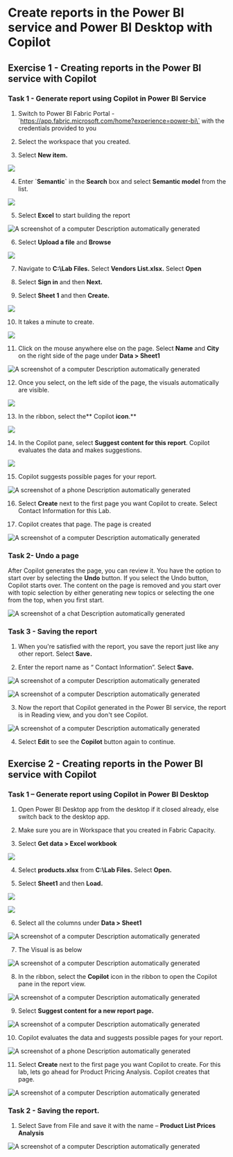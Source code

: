 # Create reports in the Power BI service and Power BI Desktop with Copilot 

## Exercise 1 - Creating reports in the Power BI service with Copilot

### Task 1 - Generate report using Copilot in Power BI Service

1.  Switch to Power BI Fabric Portal -
    \`https://app.fabric.microsoft.com/home?experience=power-bi\` with
    the credentials provided to you

2.  Select the workspace that you created.

3.  Select **New item.**

![](./media/media2/image1.png)

4.  Enter \`**Semantic\`** in the **Search** box and select **Semantic
    model** from the list.

![](./media/media2/image2.png)

5.  Select **Excel** to start building the report

![A screenshot of a computer Description automatically
generated](./media/media2/image3.png)

6.  Select **Upload a file** and **Browse**

![](./media/media2/image4.png)

7.  Navigate to **C:\Lab Files.** Select **Vendors List.xlsx.** Select
    **Open**

8.  Select **Sign in** and then **Next.**

9.  Select **Sheet 1** and then **Create.**

![](./media/media2/image5.png)

10. It takes a minute to create.

![](./media/media2/image6.png)

11. Click on the mouse anywhere else on the page. Select **Name** and
    **City** on the right side of the page under **Data \> Sheet1**

![A screenshot of a computer Description automatically
generated](./media/media2/image7.png)

12. Once you select, on the left side of the page, the visuals
    automatically are visible.

![](./media/media2/image8.png)

13. In the ribbon, select the** Copilot **icon**.**

![](./media/media2/image9.png)

14. In the Copilot pane, select **Suggest content for this report**.
    Copilot evaluates the data and makes suggestions.

![](./media/media2/image10.png)

15. Copilot suggests possible pages for your report.

![A screenshot of a phone Description automatically
generated](./media/media2/image11.png)

16. Select **Create** next to the first page you want Copilot to create.
    Select Contact Information for this Lab.

17. Copilot creates that page. The page is created

![A screenshot of a computer Description automatically
generated](./media/media2/image12.png)

### Task 2- Undo a page

After Copilot generates the page, you can review it. You have the option
to start over by selecting the **Undo** button. If you select the Undo
button, Copilot starts over. The content on the page is removed and you
start over with topic selection by either generating new topics or
selecting the one from the top, when you first start.

![A screenshot of a chat Description automatically
generated](./media/media2/image13.png)

### Task 3 - Saving the report

1.  When you're satisfied with the report, you save the report just like
    any other report. Select **Save.**

2.  Enter the report name as “ Contact Information”. Select **Save.**

![A screenshot of a computer Description automatically
generated](./media/media2/image14.png)

![A screenshot of a computer Description automatically
generated](./media/media2/image15.png)

3.  Now the report that Copilot generated in the Power BI service, the
    report is in Reading view, and you don't see Copilot.

![A screenshot of a computer Description automatically
generated](./media/media2/image16.png)

4.  Select **Edit** to see the **Copilot** button again to continue.

## Exercise 2 - Creating reports in the Power BI service with Copilot

### Task 1 – Generate report using Copilot in Power BI Desktop

1.  Open Power BI Desktop app from the desktop if it closed already,
    else switch back to the desktop app.

2.  Make sure you are in Workspace that you created in Fabric Capacity.

3.  Select **Get data \> Excel workbook**

![](./media/media2/image17.png)

4.  Select **products.xlsx** from **C:\Lab Files.** Select **Open.**

5.  Select **Sheet1** and then **Load.**

![](./media/media2/image18.png)

![](./media/media2/image19.png)

6.  Select all the columns under **Data \> Sheet1**

![A screenshot of a computer Description automatically
generated](./media/media2/image20.png)

7.  The Visual is as below

![A screenshot of a computer Description automatically
generated](./media/media2/image21.png)

8.  In the ribbon, select the **Copilot** icon in the ribbon to open the
    Copilot pane in the report view.

![A screenshot of a computer Description automatically
generated](./media/media2/image22.png)

9.  Select **Suggest content for a new report page.**

![A screenshot of a computer Description automatically
generated](./media/media2/image23.png)

10. Copilot evaluates the data and suggests possible pages for your
    report.

![A screenshot of a phone Description automatically
generated](./media/media2/image24.png)

11. Select **Create** next to the first page you want Copilot to create.
    For this lab, lets go ahead for Product Pricing Analysis. Copilot
    creates that page.

![A screenshot of a computer Description automatically
generated](./media/media2/image25.png)

### Task 2 - Saving the report.

1.  Select Save from File and save it with the name – **Product List
    Prices Analysis**

![A screenshot of a computer Description automatically
generated](./media/media2/image26.png)

